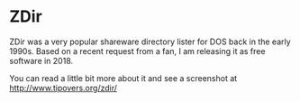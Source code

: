# ZDir

ZDir was a very popular shareware directory lister for DOS
back in the early 1990s. Based on a recent request from a fan,
I am releasing it as free software in 2018.

You can read a little bit more about it and see a screenshot at
http://www.tipovers.org/zdir/
